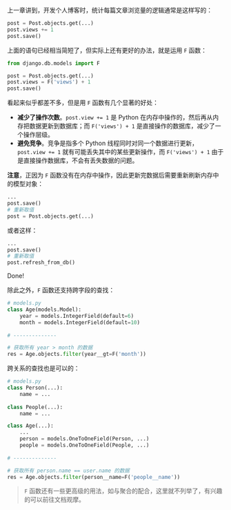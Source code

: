 上一章讲到，开发个人博客时，统计每篇文章浏览量的逻辑通常是这样写的：

```python
post = Post.objects.get(...)
post.views += 1
post.save()
```

上面的语句已经相当简短了，但实际上还有更好的办法，就是运用 `F` 函数：

```python
from django.db.models import F

post = Post.objects.get(...)
post.views = F('views') + 1
post.save()
```

看起来似乎都差不多，但是用 `F` 函数有几个显著的好处：

- **减少了操作次数**。`post.view += 1` 是 Python 在内存中操作的，然后再从内存把数据更新到数据库；而 `F('views') + 1` 是直接操作的数据库，减少了一个操作层级。
- **避免竞争**。竞争是指多个 Python 线程同时对同一个数据进行更新，`post.view += 1`  就有可能丢失其中的某些更新操作，而 `F('views') + 1` 由于是直接操作数据库，不会有丢失数据的问题。

**注意**，正因为 `F` 函数没有在内存中操作，因此更新完数据后需要重新刷新内存中的模型对象：

```python
...
post.save()
# 重新取值
post = Post.objects.get(...)
```

或者这样：

```python
...
post.save()
# 重新取值
post.refresh_from_db()
```

Done!

除此之外，`F` 函数还支持跨字段的查找：

```python
# models.py
class Age(models.Model):
    year = models.IntegerField(default=6)
    month = models.IntegerField(default=10)
    
# --------------

# 获取所有 year > month 的数据
res = Age.objects.filter(year__gt=F('month'))
```

跨关系的查找也是可以的：

```python
# models.py
class Person(...):
    name = ...
    
class People(...):
    name = ...

class Age(...):
    ...
    person = models.OneToOneField(Person, ...)
    people = models.OneToOneField(People, ...)
    
# --------------

# 获取所有 person.name == user.name 的数据
res = Age.objects.filter(person__name=F('people__name'))
```

> `F` 函数还有一些更高级的用法，如与聚合的配合，这里就不列举了，有兴趣的可以前往文档观摩。

